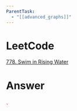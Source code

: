 ```yaml
---
ParentTask:
  - "[[advanced_graphs]]"
---
```


# LeetCode
[778. Swim in Rising Water](https://leetcode.com/problems/swim-in-rising-water/)

# Answer
```Cpp

` 